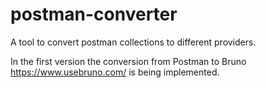 # postman-converter

A tool to convert postman collections to different providers.

In the first version the conversion from Postman to Bruno https://www.usebruno.com/ is being implemented.